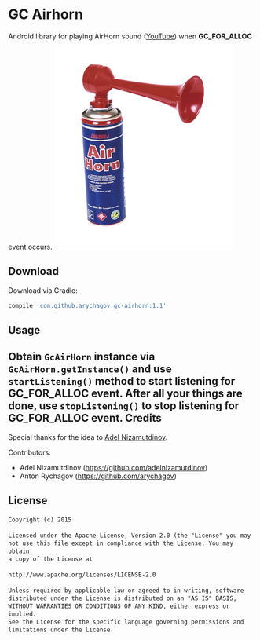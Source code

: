 GC Airhorn
===========
Android library for playing AirHorn sound ([YouTube](https://www.youtube.com/watch?v=2Tt04ZSlbZ0)) when **GC_FOR_ALLOC** event occurs.
![AirHorn](./airhorn.png)

Download
---------
Download via Gradle:
```groovy
compile 'com.github.arychagov:gc-airhorn:1.1'
```
Usage
------
Obtain `GcAirHorn` instance via `GcAirHorn.getInstance()` and use `startListening()` method to start listening 
for **GC_FOR_ALLOC** event. After all your things are done, use `stopListening()` to stop listening for **GC_FOR_ALLOC** event.
Credits
--------
Special thanks for the idea to [Adel Nizamutdinov](https://github.com/adelnizamutdinov).

Contributors:
* Adel Nizamutdinov (https://github.com/adelnizamutdinov)
* Anton Rychagov (https://github.com/arychagov)

License
--------
    Copyright (c) 2015
    
    Licensed under the Apache License, Version 2.0 (the "License" you may
    not use this file except in compliance with the License. You may obtain
    a copy of the License at
    
    http://www.apache.org/licenses/LICENSE-2.0
    
    Unless required by applicable law or agreed to in writing, software
    distributed under the License is distributed on an "AS IS" BASIS,
    WITHOUT WARRANTIES OR CONDITIONS OF ANY KIND, either express or implied.
    See the License for the specific language governing permissions and
    limitations under the License.
